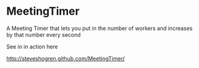 MeetingTimer
============

A Meeting Timer that lets you put in the number of workers and increases by that number every second

See in in action here

http://steveshogren.github.com/MeetingTimer/